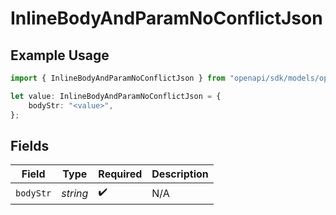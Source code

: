 # InlineBodyAndParamNoConflictJson

## Example Usage

```typescript
import { InlineBodyAndParamNoConflictJson } from "openapi/sdk/models/operations";

let value: InlineBodyAndParamNoConflictJson = {
    bodyStr: "<value>",
};
```

## Fields

| Field              | Type               | Required           | Description        |
| ------------------ | ------------------ | ------------------ | ------------------ |
| `bodyStr`          | *string*           | :heavy_check_mark: | N/A                |